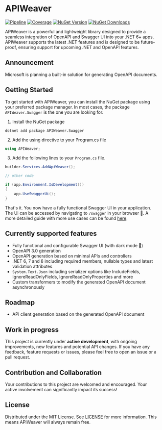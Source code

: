 # APIWeaver

[![Pipeline](https://github.com/xC0dex/APIWeaver/actions/workflows/ci.yml/badge.svg)](https://github.com/xC0dex/APIWeaver/actions/workflows/ci.yml)
[![Coverage](https://sonarcloud.io/api/project_badges/measure?project=xC0dex_APIWeaver&metric=coverage)](https://sonarcloud.io/summary/new_code?id=xC0dex_APIWeaver)
[![NuGet Version](https://img.shields.io/nuget/v/APIWeaver.Swagger)](https://www.nuget.org/packages/APIWeaver.Swagger/)
[![NuGet Downloads](https://img.shields.io/nuget/dt/APIWeaver.OpenApi)](https://www.nuget.org/packages/APIWeaver.Swagger/)

APIWeaver is a powerful and lightweight library designed to provide a seamless integration of OpenAPI and Swagger UI into your .NET 6+ apps. APIWeaver supports the latest .NET features and is designed to be future-proof, ensuring support for upcoming .NET and OpenAPI features.

## Announcement

Microsoft is planning a built-in solution for generating OpenAPI documents.

## Getting Started

To get started with APIWeaver, you can install the NuGet package using your preferred package manager. In most cases, the package `APIWeaver.Swagger` is the one you are looking for.

1. Install the NuGet package

```shell
dotnet add package APIWeaver.Swagger
```

2. Add the using directive to your Program.cs file

```csharp
using APIWeaver;
```

3. Add the following lines to your `Program.cs` file.

```csharp
builder.Services.AddApiWeaver();

// other code

if (app.Environment.IsDevelopment())
{
    app.UseSwaggerUi();
}
```

That's it. You now have a fully functional Swagger UI in your application. The UI can be accessed by navigating to `/swagger` in your browser 🥳. A more detailed guide with more use cases can be found [here](https://github.com/xC0dex/APIWeaver/blob/main/docs/Getting-Started.md).

## Currently supported features

- Fully functional and configurable Swagger UI (with dark mode 🌙)
- OpenAPI 3.0 generation
- OpenAPI generation based on minimal APIs and controllers
- .NET 6, 7 and 8 including required members, nullable types and latest validation attributes
- `System.Text.Json` including serializer options like IncludeFields, IgnoreReadOnlyFields, IgnoreReadOnlyProperties and more
- Custom transformers to modify the generated OpenAPI document asynchronously

## Roadmap

- API client generation based on the generated OpenAPI document

## Work in progress

This project is currently under **active development**, with ongoing improvements, new features and potential API changes. If you have any feedback, feature requests or issues, please feel free to open an issue or a pull request.


## Contribution and Collaboration

Your contributions to this project are welcomed and encouraged. Your active involvement can significantly impact its success!

## License

Distributed under the MIT License. See [LICENSE](LICENSE) for more information.
This means APIWeaver will always remain free.
